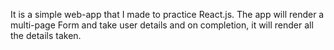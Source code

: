 It is a simple web-app that I made to practice React.js. The app will render a multi-page Form and take user details and on completion, it will render all the details taken.
